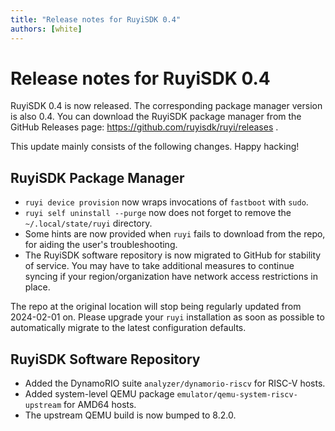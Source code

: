 ```yaml
---
title: "Release notes for RuyiSDK 0.4"
authors: [white]
---
```


# Release notes for RuyiSDK 0.4

RuyiSDK 0.4 is now released. The corresponding package manager version is also 0.4.
You can download the RuyiSDK package manager from the GitHub Releases page:
https://github.com/ruyisdk/ruyi/releases .

This update mainly consists of the following changes. Happy hacking!

## RuyiSDK Package Manager

- `ruyi device provision` now wraps invocations of `fastboot` with `sudo`.
- `ruyi self uninstall --purge` now does not forget to remove the
  `~/.local/state/ruyi` directory.
- Some hints are now provided when `ruyi` fails to download from the repo,
  for aiding the user's troubleshooting.
- The RuyiSDK software repository is now migrated to GitHub for stability of
  service. You may have to take additional measures to continue syncing if
  your region/organization have network access restrictions in place.

The repo at the original location will stop being regularly updated from
2024-02-01 on. Please upgrade your `ruyi` installation as soon as possible
to automatically migrate to the latest configuration defaults.

## RuyiSDK Software Repository

- Added the DynamoRIO suite `analyzer/dynamorio-riscv` for RISC-V hosts.
- Added system-level QEMU package `emulator/qemu-system-riscv-upstream` for AMD64 hosts.
- The upstream QEMU build is now bumped to 8.2.0.

